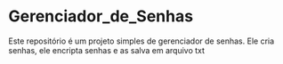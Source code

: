 # Gerenciador_de_Senhas
Este repositório é um projeto simples de gerenciador de senhas. Ele cria senhas, ele encripta senhas e as salva em arquivo txt
